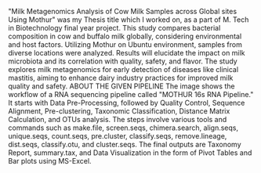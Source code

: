 "Milk Metagenomics Analysis of Cow Milk Samples across Global sites Using Mothur" was my Thesis title which I worked on, as a part of M. Tech in Biotechnology final year project. 
This study compares bacterial composition in cow and buffalo milk globally, considering environmental and host factors. 
Utilizing Mothur on Ubuntu environment, samples from diverse locations were analyzed. Results will elucidate the impact on milk microbiota and its correlation with quality, safety, and flavor. 
The study explores milk metagenomics for early detection of diseases like clinical mastitis, aiming to enhance dairy industry practices for improved milk quality and safety.
ABOUT THE GIVEN PIPELINE
The image shows the workflow of a RNA sequencing pipeline called "MOTHUR 16s RNA Pipeline." 
It starts with Data Pre-Processing, followed by Quality Control, Sequence Alignment, Pre-clustering, Taxonomic Classification, Distance Matrix Calculation, and OTUs analysis. 
The steps involve various tools and commands such as make.file, screen.seqs, chimera.search, align.seqs, unique.seqs, count.seqs, pre.cluster, classify.seqs, remove.lineage, dist.seqs, classify.otu, and cluster.seqs.
The final outputs are Taxonomy Report, summary.tax, and Data Visualization in the form of Pivot Tables and Bar plots using MS-Excel.
